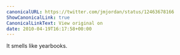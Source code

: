```yaml
---
canonicalURL: https://twitter.com/jmjordan/status/12463678166
ShowCanonicalLink: true
CanonicalLinkText: View original on
date: 2010-04-19T16:17:58+00:00
---
```

It smells like yearbooks.